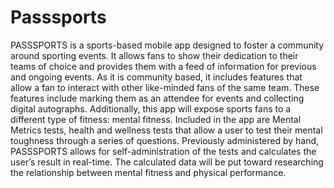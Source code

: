 # Passsports
PASSSPORTS is a sports-based mobile app designed to foster a community around sporting events. It allows fans to show their dedication to their teams of choice and provides them with a feed of information for previous and ongoing events. As it is community based, it includes features that allow a fan to interact with other like-minded fans of the same team. These features include marking them as an attendee for events and collecting digital autographs. Additionally, this app will expose sports fans to a different type of fitness: mental fitness. Included in the app are Mental Metrics tests, health and wellness tests that allow a user to test their mental toughness through a series of questions. Previously administered by hand, PASSSPORTS allows for self-administration of the tests and calculates the user’s result in real-time. The calculated data will be put toward researching the relationship between mental fitness and physical performance.
